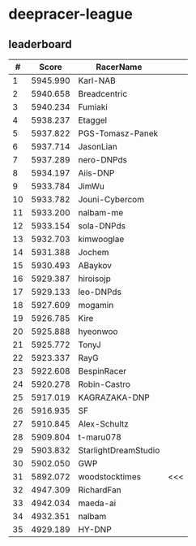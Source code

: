 # deepracer-league

## leaderboard

<!-- leaderboard -->
| # | Score | RacerName |   |
| - | ----- | --------- | - |
| 1 | 5945.990 | Karl-NAB | |
| 2 | 5940.658 | Breadcentric | |
| 3 | 5940.234 | Fumiaki | |
| 4 | 5938.237 | Etaggel | |
| 5 | 5937.822 | PGS-Tomasz-Panek | |
| 6 | 5937.714 | JasonLian | |
| 7 | 5937.289 | nero-DNPds | |
| 8 | 5934.197 | Aiis-DNP | |
| 9 | 5933.784 | JimWu | |
| 10 | 5933.782 | Jouni-Cybercom | |
| 11 | 5933.200 | nalbam-me | |
| 12 | 5933.154 | sola-DNPds | |
| 13 | 5932.703 | kimwooglae | |
| 14 | 5931.388 | Jochem | |
| 15 | 5930.493 | ABaykov | |
| 16 | 5929.387 | hiroisojp | |
| 17 | 5929.133 | leo-DNPds | |
| 18 | 5927.609 | mogamin | |
| 19 | 5926.785 | Kire | |
| 20 | 5925.888 | hyeonwoo | |
| 21 | 5925.772 | TonyJ | |
| 22 | 5923.337 | RayG | |
| 23 | 5922.608 | BespinRacer | |
| 24 | 5920.278 | Robin-Castro | |
| 25 | 5917.019 | KAGRAZAKA-DNP | |
| 26 | 5916.935 | SF | |
| 27 | 5910.845 | Alex-Schultz | |
| 28 | 5909.804 | t-maru078 | |
| 29 | 5903.832 | StarlightDreamStudio | |
| 30 | 5902.050 | GWP | |
| 31 | 5892.072 | woodstocktimes | <<< |
| 32 | 4947.309 | RichardFan | |
| 33 | 4942.034 | maeda-ai | |
| 34 | 4932.351 | nalbam | |
| 35 | 4929.189 | HY-DNP | |
